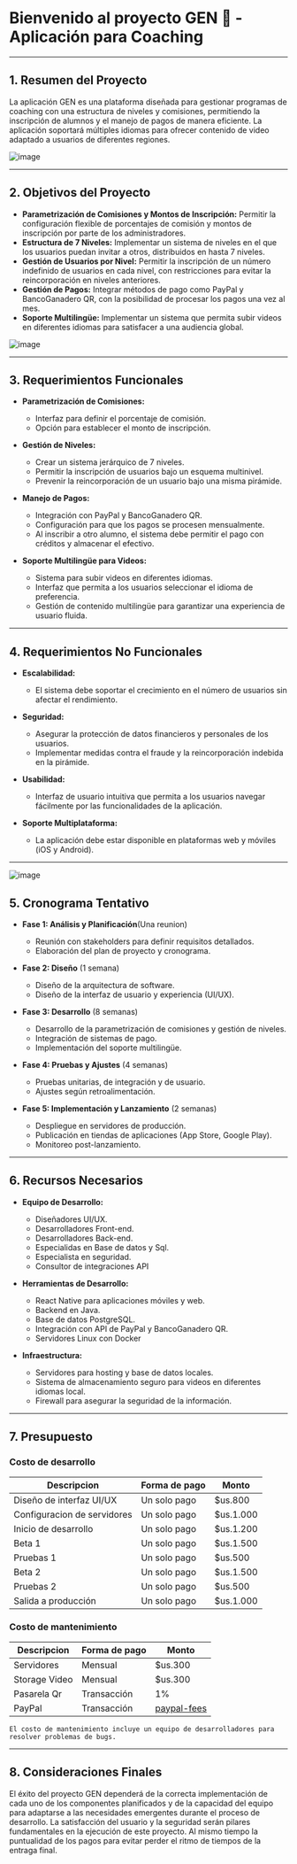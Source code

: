 # Bienvenido al proyecto GEN 👋 - Aplicación para Coaching

---


## 1. Resumen del Proyecto
La aplicación GEN es una plataforma diseñada para gestionar programas de coaching con una estructura de niveles y comisiones, permitiendo la inscripción de alumnos y el manejo de pagos de manera eficiente. La aplicación soportará múltiples idiomas para ofrecer contenido de video adaptado a usuarios de diferentes regiones.

![image](https://github.com/user-attachments/assets/1026ad04-58e4-4d88-8f10-d0ed72c557b8)



---

## 2. Objetivos del Proyecto

- **Parametrización de Comisiones y Montos de Inscripción:** Permitir la configuración flexible de porcentajes de comisión y montos de inscripción por parte de los administradores.
- **Estructura de 7 Niveles:** Implementar un sistema de niveles en el que los usuarios puedan invitar a otros, distribuidos en hasta 7 niveles.
- **Gestión de Usuarios por Nivel:** Permitir la inscripción de un número indefinido de usuarios en cada nivel, con restricciones para evitar la reincorporación en niveles anteriores.
- **Gestión de Pagos:** Integrar métodos de pago como PayPal y BancoGanadero QR, con la posibilidad de procesar los pagos una vez al mes.
- **Soporte Multilingüe:** Implementar un sistema que permita subir videos en diferentes idiomas para satisfacer a una audiencia global.

![image](https://github.com/user-attachments/assets/11df924a-a5ec-4123-b628-35f1c5547ebe)


---

## 3. Requerimientos Funcionales

- **Parametrización de Comisiones:**
  - Interfaz para definir el porcentaje de comisión.
  - Opción para establecer el monto de inscripción.
  
- **Gestión de Niveles:**
  - Crear un sistema jerárquico de 7 niveles.
  - Permitir la inscripción de usuarios bajo un esquema multinivel.
  - Prevenir la reincorporación de un usuario bajo una misma pirámide.

- **Manejo de Pagos:**
  - Integración con PayPal y BancoGanadero QR.
  - Configuración para que los pagos se procesen mensualmente.
  - Al inscribir a otro alumno, el sistema debe permitir el pago con créditos y almacenar el efectivo.

- **Soporte Multilingüe para Videos:**
  - Sistema para subir videos en diferentes idiomas.
  - Interfaz que permita a los usuarios seleccionar el idioma de preferencia.
  - Gestión de contenido multilingüe para garantizar una experiencia de usuario fluida.



---

## 4. Requerimientos No Funcionales

- **Escalabilidad:**
  - El sistema debe soportar el crecimiento en el número de usuarios sin afectar el rendimiento.
  
- **Seguridad:**
  - Asegurar la protección de datos financieros y personales de los usuarios.
  - Implementar medidas contra el fraude y la reincorporación indebida en la pirámide.

- **Usabilidad:**
  - Interfaz de usuario intuitiva que permita a los usuarios navegar fácilmente por las funcionalidades de la aplicación.
  
- **Soporte Multiplataforma:**
  - La aplicación debe estar disponible en plataformas web y móviles (iOS y Android).

---

![image](https://github.com/user-attachments/assets/f8c779c5-87fb-406c-b778-b4d4179e6580)


## 5. Cronograma Tentativo

- **Fase 1: Análisis y Planificación**(Una reunion)
  - Reunión con stakeholders para definir requisitos detallados.
  - Elaboración del plan de proyecto y cronograma.

- **Fase 2: Diseño** (1 semana)
  - Diseño de la arquitectura de software.
  - Diseño de la interfaz de usuario y experiencia (UI/UX).

- **Fase 3: Desarrollo** (8 semanas)
  - Desarrollo de la parametrización de comisiones y gestión de niveles.
  - Integración de sistemas de pago.
  - Implementación del soporte multilingüe.

- **Fase 4: Pruebas y Ajustes** (4 semanas)
  - Pruebas unitarias, de integración y de usuario.
  - Ajustes según retroalimentación.

- **Fase 5: Implementación y Lanzamiento** (2 semanas)
  - Despliegue en servidores de producción.
  - Publicación en tiendas de aplicaciones (App Store, Google Play).
  - Monitoreo post-lanzamiento.

---

## 6. Recursos Necesarios

- **Equipo de Desarrollo:**
  - Diseñadores UI/UX.
  - Desarrolladores Front-end.
  - Desarrolladores Back-end.
  - Especialidas en Base de datos y Sql.
  - Especialista en seguridad.
  - Consultor de integraciones API

- **Herramientas de Desarrollo:**
  - React Native para aplicaciones móviles y web.
  - Backend en Java.
  - Base de datos PostgreSQL.
  - Integración con API de PayPal y BancoGanadero QR.
  - Servidores Linux con Docker

- **Infraestructura:**
  - Servidores para hosting y base de datos locales.
  - Sistema de almacenamiento seguro para videos en diferentes idiomas local.
  - Firewall para asegurar la seguridad de la información.

---

## 7. Presupuesto

### Costo de desarrollo

|Descripcion|Forma de pago|Monto|
|-|-|-|
|Diseño de interfaz UI/UX|Un solo pago|$us.800|
|Configuracion de servidores|Un solo pago|$us.1.000|
|Inicio de desarrollo|Un solo pago|$us.1.200|
|Beta 1|Un solo pago|$us.1.500|
|Pruebas 1|Un solo pago|$us.500|
|Beta 2|Un solo pago|$us.1.500|
|Pruebas 2|Un solo pago|$us.500|
|Salida a producción|Un solo pago|$us.1.000|


### Costo de mantenimiento

|Descripcion|Forma de pago|Monto|
|-|-|-|
|Servidores|Mensual|$us.300|
|Storage Video|Mensual|$us.300|
|Pasarela Qr|Transacción|1%|
|PayPal|Transacción|[paypal-fees](https://www.paypal.com/bo/webapps/mpp/paypal-fees)|


`El costo de mantenimiento incluye un equipo de desarrolladores para resolver problemas de bugs.`

---

## 8. Consideraciones Finales

El éxito del proyecto GEN dependerá de la correcta implementación de cada uno de los componentes planificados y de la capacidad del equipo para adaptarse a las necesidades emergentes durante el proceso de desarrollo. La satisfacción del usuario y la seguridad serán pilares fundamentales en la ejecución de este proyecto. Al mismo tiempo la puntualidad de los pagos para evitar perder el ritmo de tiempos de la entraga final.


 
